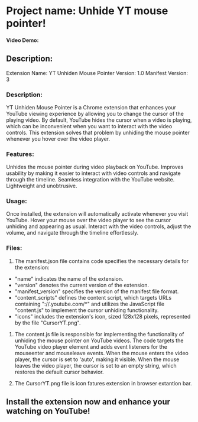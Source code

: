 # Project name:  Unhide YT mouse pointer!
#### Video Demo:  <URL HERE>
## Description:

Extension Name: YT Unhiden Mouse Pointer
Version: 1.0
Manifest Version: 3

### Description:
YT Unhiden Mouse Pointer is a Chrome extension that enhances your YouTube viewing experience by allowing you to change the cursor of the playing video. By default, YouTube hides the cursor when a video is playing, which can be inconvenient when you want to interact with the video controls. This extension solves that problem by unhiding the mouse pointer whenever you hover over the video player.

### Features:
Unhides the mouse pointer during video playback on YouTube.
Improves usability by making it easier to interact with video controls and navigate through the timeline.
Seamless integration with the YouTube website.
Lightweight and unobtrusive.

### Usage:
Once installed, the extension will automatically activate whenever you visit YouTube.
Hover your mouse over the video player to see the cursor unhiding and appearing as usual.
Interact with the video controls, adjust the volume, and navigate through the timeline effortlessly.

### Files:
1. The manifest.json file contains code specifies the necessary details for the extension:
  + "name" indicates the name of the extension.
  + "version" denotes the current version of the extension.
  + "manifest_version" specifies the version of the manifest file format.
  + "content_scripts" defines the content script, which targets URLs containing "://.youtube.com/*" and utilizes the JavaScript file "content.js" to implement the cursor unhiding functionality. 
  + "icons" includes the extension's icon, sized 128x128 pixels, represented by the file "CursorYT.png".

1. The content.js file is responsible for implementing the functionality of unhiding the mouse pointer on YouTube videos. The code targets the YouTube video player element and adds event listeners for the mouseenter and mouseleave events. When the mouse enters the video player, the cursor is set to 'auto', making it visible. When the mouse leaves the video player, the cursor is set to an empty string, which restores the default cursor behavior.

1. The CursorYT.png file is icon  fatures extension in browser extantion bar.

## Install the extension now and enhance your watching on YouTube!
